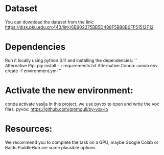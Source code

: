 # Dataset
You can download the dataset from the link: 
https://disk.pku.edu.cn:443/link/6B902375BB5D488F5BB8B0FF51512F12

# Dependencies
Run it locally using python 3.11 and installing the dependencies:
''
Alternative Pip:
pip install - r requirements.txt
Alternative Conda:
conda env create -f environment.yml
''

# Activate the new environment:
conda activate vasija
In this project, we use pyvox to open and write the vox files.
pyvox: https://github.com/gromgull/py-vox-io

# Resources:
We recommend you to complete the task on a GPU, maybe Google Colab 
or Baidu PaddleHub are some plausible options.